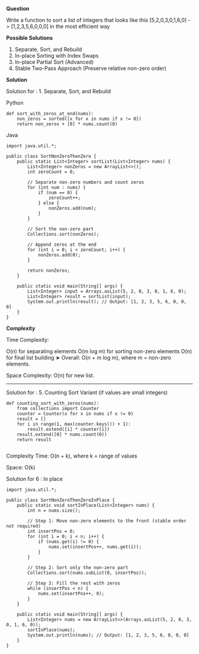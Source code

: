 
**Question**

Write a function to sort a list of integers that looks like this [5,2,0,3,0,1,6,0] -> [1,2,3,5,6,0,0,0] in the most efficient way

**Possible Solutions**

1. Separate, Sort, and Rebuild
2. In-place Sorting with Index Swaps
3. In-place Partial Sort (Advanced)
4. Stable Two-Pass Approach (Preserve relative non-zero order) 

**Solution**

Solution for : 1. Separate, Sort, and Rebuild

Python

```
def sort_with_zeros_at_end(nums):
    non_zeros = sorted([x for x in nums if x != 0])
    return non_zeros + [0] * nums.count(0)

```

Java

```
import java.util.*;

public class SortNonZeroThenZero {
    public static List<Integer> sortList(List<Integer> nums) {
        List<Integer> nonZeros = new ArrayList<>();
        int zeroCount = 0;

        // Separate non-zero numbers and count zeros
        for (int num : nums) {
            if (num == 0) {
                zeroCount++;
            } else {
                nonZeros.add(num);
            }
        }

        // Sort the non-zero part
        Collections.sort(nonZeros);

        // Append zeros at the end
        for (int i = 0; i < zeroCount; i++) {
            nonZeros.add(0);
        }

        return nonZeros;
    }

    public static void main(String[] args) {
        List<Integer> input = Arrays.asList(5, 2, 0, 3, 0, 1, 6, 0);
        List<Integer> result = sortList(input);
        System.out.println(result); // Output: [1, 2, 3, 5, 6, 0, 0, 0]
    }
}

```


**Complexity**

Time Complexity:

O(n) for separating elements
O(m log m) for sorting non-zero elements
O(n) for final list building
➤ Overall: O(n + m log m), where m = non-zero elements.

Space Complexity: O(n) for new list.

-------

Solution for : 5. Counting Sort Variant (if values are small integers)
```
def counting_sort_with_zeros(nums):
    from collections import Counter
    counter = Counter(x for x in nums if x != 0)
    result = []
    for i in range(1, max(counter.keys()) + 1):
        result.extend([i] * counter[i])
    result.extend([0] * nums.count(0))
    return result


```
Complexity
Time: O(n + k), where k = range of values

Space: O(k)

Solution for 6 : In place
```
import java.util.*;

public class SortNonZeroThenZeroInPlace {
    public static void sortInPlace(List<Integer> nums) {
        int n = nums.size();

        // Step 1: Move non-zero elements to the front (stable order not required)
        int insertPos = 0;
        for (int i = 0; i < n; i++) {
            if (nums.get(i) != 0) {
                nums.set(insertPos++, nums.get(i));
            }
        }

        // Step 2: Sort only the non-zero part
        Collections.sort(nums.subList(0, insertPos));

        // Step 3: Fill the rest with zeros
        while (insertPos < n) {
            nums.set(insertPos++, 0);
        }
    }

    public static void main(String[] args) {
        List<Integer> nums = new ArrayList<>(Arrays.asList(5, 2, 0, 3, 0, 1, 6, 0));
        sortInPlace(nums);
        System.out.println(nums); // Output: [1, 2, 3, 5, 6, 0, 0, 0]
    }
}

```


